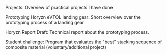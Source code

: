 Projects: Overview of practical projects I have done

Prototyping Horyzn eVTOL landing gear: Short overview over the prototyping process of a landing gear

Horyzn Report Draft: Technical report about the prototyping process.

Student challenge: Program that evaluates the "best" stacking sequence of composite material (voluntary/additional project)
